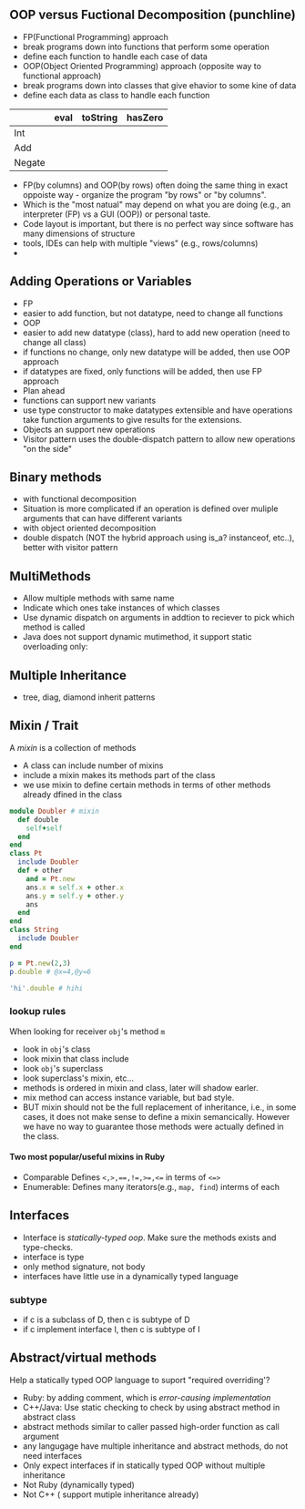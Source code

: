 ## OOP versus Fuctional Decomposition (punchline)
* FP(Functional Programming) approach
 * break programs down into functions that perform some operation
 * define each function to handle each case of data
* OOP(Object Oriented Programming) approach (opposite way to functional approach)
 * break programs down into classes that give ehavior to some kine of data
 * define each data as class to handle each function

|      | eval | toString | hasZero |
|------|------|----------|---------|
| Int  ||||
| Add  ||||
| Negate ||||

* FP(by columns) and OOP(by rows) often doing the same thing in exact oppoiste way - organize the program "by rows" or "by columns".
* Which is the "most natual" may depend on what you are doing (e.g., an interpreter (FP) vs a GUI (OOP)) or personal taste.
* Code layout is important, but there is no perfect way since software has many dimensions of structure
 * tools, IDEs can help with multiple "views" (e.g., rows/columns)
 * 

## Adding Operations or Variables
* FP
 * easier to add function, but not datatype, need to change all functions
* OOP
 * easier to add new datatype (class), hard to add new operation (need to change all class)
* if functions no change, only new datatype will be added, then use OOP approach
* if datatypes are fixed, only functions will be added, then use FP approach
* Plan ahead
 * functions can support new variants
  * use type constructor to make datatypes extensible and have operations take function arguments to give results for the extensions.
 * Objects an support new operations
  * Visitor pattern uses the double-dispatch pattern to allow new operations "on the side"

## Binary methods 
* with functional decomposition
 * Situation is more complicated if an operation is defined over muliple arguments that can have different variants
* with object oriented decomposition
 * double dispatch (NOT the hybrid approach using is_a? instanceof, etc..), better with visitor pattern

## MultiMethods
* Allow multiple methods with same name
* Indicate which ones take instances of which classes
* Use dynamic dispatch on arguments in addtion to reciever to pick which method is called
* Java does not support dynamic mutimethod, it support static overloading only:

## Multiple Inheritance
* tree, diag, diamond inherit patterns

## Mixin / Trait
A *mixin* is a collection of methods
* A class can include number of mixins
* include a mixin makes its methods part of the class
* we use mixin to define certain methods in terms of other methods already dfined in the class
```ruby
module Doubler # mixin
  def double
    self+self
  end
end
class Pt
  include Doubler
  def + other
    and = Pt.new
    ans.x = self.x + other.x
    ans.y = self.y + other.y
    ans
  end
end
class String
  include Doubler
end

p = Pt.new(2,3)
p.double # @x=4,@y=6

'hi'.double # hihi
```

### lookup rules
When looking for receiver `obj`'s method `m`
* look in `obj`'s class
* look mixin that class include
* look `obj`'s superclass
* look superclass's mixin, etc...
* methods is ordered in mixin and class, later will shadow earler.
* mix method can access instance variable, but bad style.
* BUT mixin should not be the full replacement of inheritance, i.e., in some cases, it does not make sense to define a mixin semancically. However we have no way to guarantee those methods were actually defined in the class.

#### Two most popular/useful mixins in Ruby
* Comparable Defines `<,>,==,!=,>=,<=` in terms of `<=>`
* Enumerable: Defines many iterators(e.g., `map, find`) interms of each

## Interfaces
* Interface is *statically-typed oop*. Make sure the methods exists and type-checks. 
* interface is type
 * only method signature, not body
 * interfaces have little use in a dynamically typed language
### subtype
* if c is a subclass of D, then c is subtype of D
* if c implement interface I, then c is subtype of I

## Abstract/virtual methods
Help a statically typed OOP language to suport "required overriding'?
* Ruby: by adding comment, which is *error-causing implementation*
* C++/Java: Use static checking to check by using abstract method in abstract class
 * abstract methods similar to caller passed high-order function as call argument
* any langugage have multiple inheritance and abstract methods, do not need interfaces
* Only expect interfaces if in statically typed OOP without multiple inheritance
 * Not Ruby (dynamically typed)
 * Not C++ ( support mutiple inheritance already)
